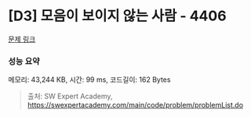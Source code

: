 # [D3] 모음이 보이지 않는 사람 - 4406 

[문제 링크](https://swexpertacademy.com/main/code/problem/problemDetail.do?contestProbId=AWNcD_66pUEDFAV8) 

### 성능 요약

메모리: 43,244 KB, 시간: 99 ms, 코드길이: 162 Bytes



> 출처: SW Expert Academy, https://swexpertacademy.com/main/code/problem/problemList.do